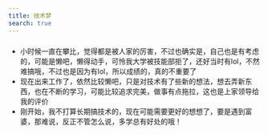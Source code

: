 ```yaml
---
title: 技术梦
search: true
---
```



### 
- 小时候一直在攀比，觉得都是被人家的厉害，不过也确实是，自己也是有考虑的，可能是懒吧，懒得动手，可怜我大学被技能部拒了，还好当时有lol，不然难搞哦，不过也是因为有lol，所以成绩的，真的不重要了
- 现在出来工作了，依然比较懒吧，只是对技术有了些新的想法，想去弄新东西，也在不断的学习，可能比较追求完美，做事有点拖拉，这也是上家领导给我的评价
- 刚开始，我不打算长期搞技术的，现在可能需要更好的想想了，要是遇到富婆，那难说，反正不管怎么说，多学总有好处的哦！